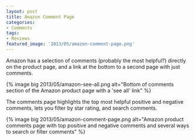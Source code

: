 ```yaml
---
layout: post
title: Amazon Comment Page
categories:
- Comments
tags:
- Reviews
featured_image: '2013/05/amazon-comment-page.png'
---
```

Amazon has a selection of comments (probably the most helpful?) directly on the product page, and a link at the bottom to a second page with just comments.

{% image big 2013/05/amazon-see-all.png alt="Bottom of comments section of the Amazon product page with a 'see all' link" %}

The comments page highlights the top most helpful positive and negative comments, lets you filter by star rating, and search comments.

{% image big 2013/05/amazon-comment-page.png alt="Amazon product comments page with top positive and negative comments and several ways to search or filter comments" %}
